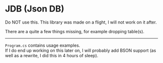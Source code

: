 # JDB (Json DB)
Do NOT use this. This library was made on a flight, I will not work on it after.

There are a quite a few things missing, for example dropping table(s).

---

`Program.cs` contains usage examples. \
If I do end up working on this later on, I will probably add BSON support (as well as a rewrite, I did this in 4 hours of sleep).